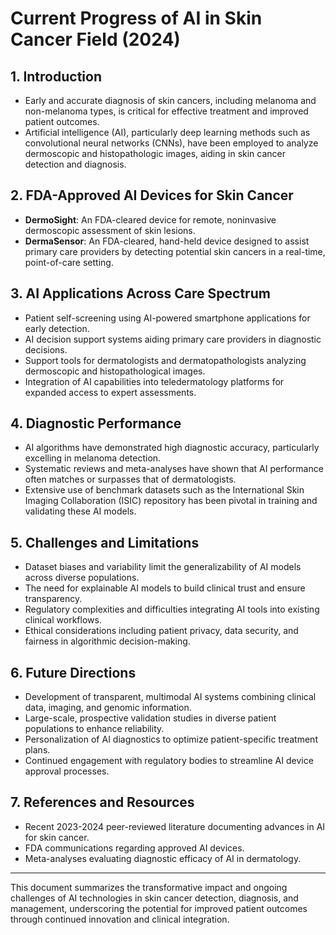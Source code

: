 # Current Progress of AI in Skin Cancer Field (2024)

## 1. Introduction
- Early and accurate diagnosis of skin cancers, including melanoma and non-melanoma types, is critical for effective treatment and improved patient outcomes.
- Artificial intelligence (AI), particularly deep learning methods such as convolutional neural networks (CNNs), have been employed to analyze dermoscopic and histopathologic images, aiding in skin cancer detection and diagnosis.

## 2. FDA-Approved AI Devices for Skin Cancer
- **DermoSight**: An FDA-cleared device for remote, noninvasive dermoscopic assessment of skin lesions.
- **DermaSensor**: An FDA-cleared, hand-held device designed to assist primary care providers by detecting potential skin cancers in a real-time, point-of-care setting.

## 3. AI Applications Across Care Spectrum
- Patient self-screening using AI-powered smartphone applications for early detection.
- AI decision support systems aiding primary care providers in diagnostic decisions.
- Support tools for dermatologists and dermatopathologists analyzing dermoscopic and histopathological images.
- Integration of AI capabilities into teledermatology platforms for expanded access to expert assessments.

## 4. Diagnostic Performance
- AI algorithms have demonstrated high diagnostic accuracy, particularly excelling in melanoma detection.
- Systematic reviews and meta-analyses have shown that AI performance often matches or surpasses that of dermatologists.
- Extensive use of benchmark datasets such as the International Skin Imaging Collaboration (ISIC) repository has been pivotal in training and validating these AI models.

## 5. Challenges and Limitations
- Dataset biases and variability limit the generalizability of AI models across diverse populations.
- The need for explainable AI models to build clinical trust and ensure transparency.
- Regulatory complexities and difficulties integrating AI tools into existing clinical workflows.
- Ethical considerations including patient privacy, data security, and fairness in algorithmic decision-making.

## 6. Future Directions
- Development of transparent, multimodal AI systems combining clinical data, imaging, and genomic information.
- Large-scale, prospective validation studies in diverse patient populations to enhance reliability.
- Personalization of AI diagnostics to optimize patient-specific treatment plans.
- Continued engagement with regulatory bodies to streamline AI device approval processes.

## 7. References and Resources
- Recent 2023-2024 peer-reviewed literature documenting advances in AI for skin cancer.
- FDA communications regarding approved AI devices.
- Meta-analyses evaluating diagnostic efficacy of AI in dermatology.

---

This document summarizes the transformative impact and ongoing challenges of AI technologies in skin cancer detection, diagnosis, and management, underscoring the potential for improved patient outcomes through continued innovation and clinical integration.
